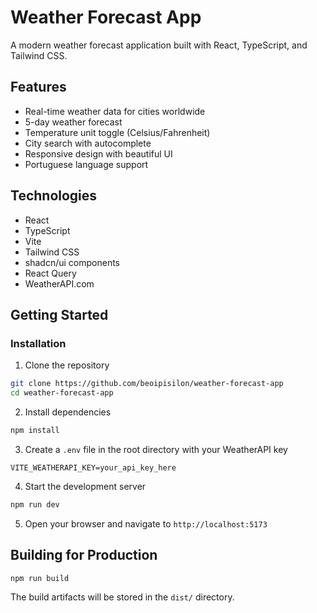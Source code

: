 # Weather Forecast App

A modern weather forecast application built with React, TypeScript, and Tailwind CSS.

## Features

- Real-time weather data for cities worldwide
- 5-day weather forecast
- Temperature unit toggle (Celsius/Fahrenheit)
- City search with autocomplete
- Responsive design with beautiful UI
- Portuguese language support

## Technologies

- React
- TypeScript
- Vite
- Tailwind CSS
- shadcn/ui components
- React Query
- WeatherAPI.com

## Getting Started

### Installation

1. Clone the repository
```bash
git clone https://github.com/beoipisilon/weather-forecast-app
cd weather-forecast-app
```

2. Install dependencies
```bash
npm install
```

3. Create a `.env` file in the root directory with your WeatherAPI key
```
VITE_WEATHERAPI_KEY=your_api_key_here
```

4. Start the development server
```bash
npm run dev
```

5. Open your browser and navigate to `http://localhost:5173`

## Building for Production

```bash
npm run build
```

The build artifacts will be stored in the `dist/` directory.